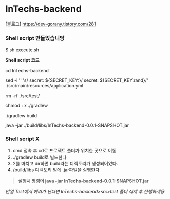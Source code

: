 # InTechs-backend

[블로그] https://dev-gorany.tistory.com/281

### Shell script 만들었습니당

$ sh execute.sh 

__Shell script 코드__

cd InTechs-backend

sed -i '' 's/    secret: ${SECRET_KEY:}/    secret: ${SECRET_KEY:rand}/' ./src/main/resources/application.yml

rm -rf ./src/test/

chmod +x ./gradlew

./gradlew build

java -jar ./build/libs/InTechs-backend-0.0.1-SNAPSHOT.jar

### Shell script X
1. cmd 접속 후 cd로 프로젝트 폴더가 위치한 곳으로 이동
2. ./gradlew build로 빌드한다
3. 2를 마치고 dir하면 build라는 디렉토리가 생성되어있다.
4. /build/libs 디렉토리 밑에 .jar파일을 실행한다
> __실행시 명령어 java -jar  InTechs-backend-0.0.1-SNAPSHOT.jar__

*만일 Test에서 에러가 난다면 InTechs-backend>src>test 폴더 삭제 후 진행하세용*
